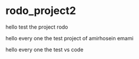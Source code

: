 # rodo_project2
hello test the project rodo



hello every one the test project of amirhosein emami



hello every one the test vs code 